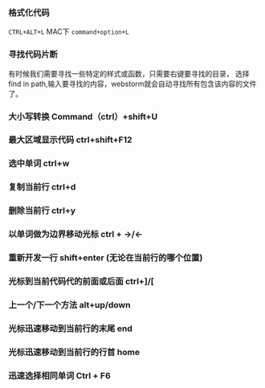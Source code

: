 ### 格式化代码

`CTRL+ALT+L`  MAC下 `command+option+L`

### 寻找代码片断

有时候我们需要寻找一些特定的样式或函数，只需要右键要寻找的目录，
选择 find in path,输入要寻找的内容，webstorm就会自动寻找所有包含该内容的文件了。

### 大小写转换 Command（ctrl）+shift+U

### 最大区域显示代码 ctrl+shift+F12

### 选中单词 ctrl+w

### 复制当前行 ctrl+d

### 删除当前行 ctrl+y

### 以单词做为边界移动光标 ctrl + ->/<-

### 重新开发一行 shift+enter (无论在当前行的哪个位置)

### 光标到当前代码代的前面或后面 ctrl+]/[

### 上一个/下一个方法 alt+up/down

### 光标迅速移动到当前行的末尾 end

### 光标迅速移动到当前行的行首 home

### 迅速选择相同单词 Ctrl + F6
